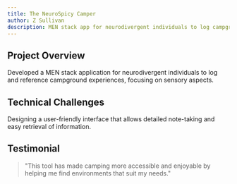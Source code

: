 ```yaml
---
title: The NeuroSpicy Camper
author: Z Sullivan
description: MEN stack app for neurodivergent individuals to log campground experiences focused on sensory needs like sound and crowd levels.
---
```


## Project Overview

Developed a MEN stack application for neurodivergent individuals to log and reference campground experiences, focusing on sensory aspects.

## Technical Challenges

Designing a user-friendly interface that allows detailed note-taking and easy retrieval of information.

## Testimonial

> "This tool has made camping more accessible and enjoyable by helping me find environments that suit my needs."
